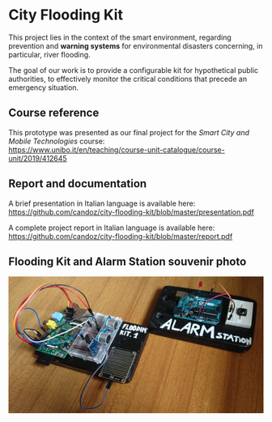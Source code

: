 # City Flooding Kit

This project lies in the context of the smart environment, regarding prevention and **warning systems** for environmental disasters concerning, in particular, river flooding.  

The goal of our work is to provide a configurable kit for hypothetical public authorities, to effectively monitor the critical conditions that precede an emergency situation.  

## Course reference

This prototype was presented as our final project for the *Smart City and Mobile Technologies* course:  
https://www.unibo.it/en/teaching/course-unit-catalogue/course-unit/2019/412645

## Report and documentation

A brief presentation in Italian language is available here:  
https://github.com/candoz/city-flooding-kit/blob/master/presentation.pdf

A complete project report in Italian language is available here:  
https://github.com/candoz/city-flooding-kit/blob/master/report.pdf  

## Flooding Kit and Alarm Station souvenir photo

![Some sweet hardware](hardware.jpeg)
